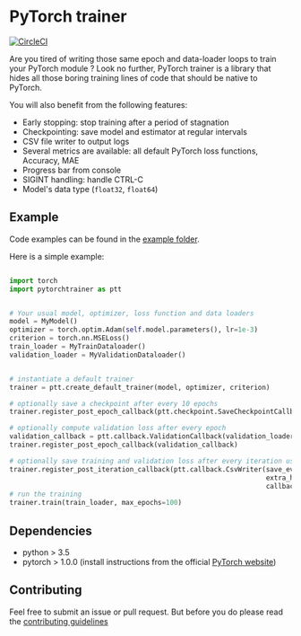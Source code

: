 # PyTorch trainer

[![CircleCI](https://circleci.com/gh/benoitmartin88/pytorchtrainer/tree/master.svg?style=svg)](https://circleci.com/gh/benoitmartin88/pytorchtrainer/tree/master)

Are you tired of writing those same epoch and data-loader loops to train your PyTorch module ?
Look no further, PyTorch trainer is a library that hides all those boring training lines of code that should be native to PyTorch. 

You will also benefit from the following features:

- Early stopping: stop training after a period of stagnation
- Checkpointing: save model and estimator at regular intervals
- CSV file writer to output logs
- Several metrics are available: all default PyTorch loss functions, Accuracy, MAE
- Progress bar from console
- SIGINT handling: handle CTRL-C
- Model's data type (`float32`, `float64`) 


## Example

Code examples can be found in the [example folder](https://github.com/benoitmartin88/pytorchtrainer/tree/master/examples).

Here is a simple example:

``` python

import torch
import pytorchtrainer as ptt


# Your usual model, optimizer, loss function and data loaders
model = MyModel()
optimizer = torch.optim.Adam(self.model.parameters(), lr=1e-3)
criterion = torch.nn.MSELoss()
train_loader = MyTrainDataloader()
validation_loader = MyValidationDataloader()


# instantiate a default trainer
trainer = ptt.create_default_trainer(model, optimizer, criterion)

# optionally save a checkpoint after every 10 epochs
trainer.register_post_epoch_callback(ptt.checkpoint.SaveCheckpointCallback(save_every=10))

# optionally compute validation loss after every epoch
validation_callback = ptt.callback.ValidationCallback(validation_loader, ptt.metric.TorchLoss(criterion), validate_every=1)
trainer.register_post_epoch_callback(validation_callback)

# optionally save training and validation loss after every iteration using default save directory
trainer.register_post_iteration_callback(ptt.callback.CsvWriter(save_every=1,
                                                                extra_header=[validation_callback.state_attribute_name],
                                                                callback=lambda state: [state.get(validation_callback.state_attribute_name)]))
# run the training
trainer.train(train_loader, max_epochs=100)

```

## Dependencies

- python > 3.5
- pytorch > 1.0.0 (install instructions from the official [PyTorch website](https://pytorch.org/get-started/locally))


## Contributing

Feel free to submit an issue or pull request. But before you do please read the [contributing guidelines](CONTRIBUTING.md)

